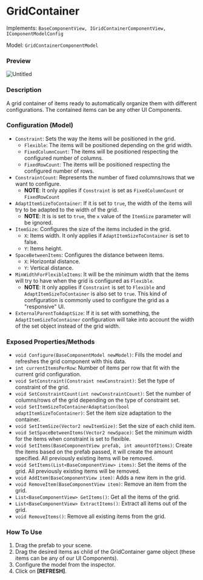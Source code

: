 # GridContainer

Implements: `BaseComponentView, IGridContainerComponentView, IComponentModelConfig`

Model: `GridContainerComponentModel`

### Preview

![Untitled](grid-container/Untitled.png)

### Description

A grid container of items ready to automatically organize them with different configurations. The contained items can be any other UI Components.

### Configuration (Model)

- `Constraint`: Sets the way the items will be positioned in the grid.
    - `Flexible`: The items will be positioned depending on the grid width.
    - `FixedColumnCount`: The items will be positioned respecting the configured number of columns.
    - `FixedRowCount`: The items will be positioned respecting the configured number of rows.
- `ConstraintCount`: Represents the number of fixed columns/rows that we want to configure.
    - **NOTE**: It only applies if `Constraint` is set as `FixedColumnCount` or `FixedRowCount`
- `AdaptItemSizeToContainer`: If it is set to `true`, the width of the items will try to be adapted to the width of the grid.
    - **NOTE**: It is is set to `true`, the `x` value of the `ItemSize` parameter will be ignored.
- `ItemSize`: Configures the size of the items included in the grid.
    - `X`: Items width. It only applies if `AdaptItemSizeToContainer` is set to false.
    - `Y`: Items height.
- `SpaceBetweenItems`: Configures the distance between items.
    - `X`: Horizontal distance.
    - `Y`: Vertical distance.
- `MinWidthForFlexibleItems`: It will be the minimum width that the items will try to have when the grid is configured as `Flexible`.
    - **NOTE**: It only applies if `Constraint` is set to `Flexible` and `AdaptItemSizeToContainer` is also set to `true`. This kind of configuration is commonly used to configure the grid as a "responsive" UI.
- `ExternalParentToAdaptSize`: If it is set with something, the `AdaptItemSizeToContainer` configuration will take into account the width of the set object instead of the grid width.

### Exposed Properties/Methods

- `void Configure(BaseComponentModel newModel)`: Fills the model and refreshes the grid component with this data.
- `int currentItemsPerRow`: Number of items per row that fit with the current grid configuration.
- `void SetConstraint(Constraint newConstraint)`: Set the type of constraint of the grid.
- `void SetConstraintCount(int newConstraintCount)`: Set the number of columns/rows of the grid depending on the type of constraint set.
- `void SetItemSizeToContainerAdaptation(bool adaptItemSizeToContainer)`: Set the item size adaptation to the container.
- `void SetItemSize(Vector2 newItemSize)`: Set the size of each child item.
- `void SetSpaceBetweenItems(Vector2 newSpace)`: Set the minimum width for the items when constraint is set to flexible.
- `void SetItems(BaseComponentView prefab, int amountOfItems)`: Create the items based on the prefab passed, it will create the amount specified. All previously existing items will be removed.
- `void SetItems(List<BaseComponentView> items)`: Set the items of the grid. All previously existing items will be removed.
- `void AddItem(BaseComponentView item)`: Adds a new item in the grid.
- `void RemoveItem(BaseComponentView item)`: Remove an item from the grid.
- `List<BaseComponentView> GetItems()`: Get all the items of the grid.
- `List<BaseComponentView> ExtractItems()`: Extract all items out of the grid.
- `void RemoveItems()`: Remove all existing items from the grid.

### How To Use

1. Drag the prefab to your scene.
2. Drag the desired items as child of the GridContainer game object  (these items can be any of our UI Components).
3. Configure the model from the inspector.
4. Click on **[REFRESH]**.